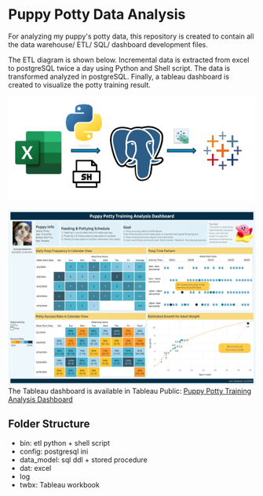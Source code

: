 # Puppy Potty Data Analysis
For analyzing my puppy's potty data, this repository is created to contain all the data warehouse/ ETL/ SQL/ dashboard development files.

The ETL diagram is shown below. Incremental data is extracted from excel to postgreSQL twice a day using Python and Shell script. The data is transformed analyzed in postgreSQL. Finally, a tableau dashboard is created to visualize the potty training result.

![alt text](https://github.com/YiningHuang15/puppy_data_analysis/blob/main/viz/etl_diagram.png)


![alt text](https://github.com/YiningHuang15/puppy_data_analysis/blob/main/viz/dashboard_0401.png)
The Tableau dashboard is available in Tableau Public:
[Puppy Potty Training Analysis Dashboard](https://public.tableau.com/app/profile/yi.ning.huang6608/viz/PuppyPottyTrainingAnalysisDashboard/PuppyPottyTrainingAnalysisDashboard?publish=yes)


## Folder Structure
- bin: etl python + shell script 
- config: postgresql ini
- data_model: sql ddl + stored procedure
- dat: excel
- log
- twbx: Tableau workbook
